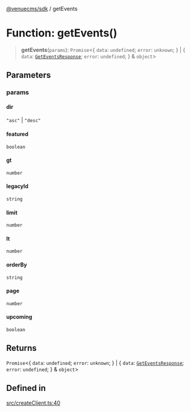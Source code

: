 [@venuecms/sdk](../wiki/Home) / getEvents

# Function: getEvents()

> **getEvents**(`params`): `Promise`\<\{ `data`: `undefined`; `error`: `unknown`; \} \| \{ `data`: [`GetEventsResponse`](../wiki/TypeAlias.GetEventsResponse); `error`: `undefined`; \} & `object`\>

## Parameters

### params

#### dir

`"asc"` \| `"desc"`

#### featured

`boolean`

#### gt

`number`

#### legacyId

`string`

#### limit

`number`

#### lt

`number`

#### orderBy

`string`

#### page

`number`

#### upcoming

`boolean`

## Returns

`Promise`\<\{ `data`: `undefined`; `error`: `unknown`; \} \| \{ `data`: [`GetEventsResponse`](../wiki/TypeAlias.GetEventsResponse); `error`: `undefined`; \} & `object`\>

## Defined in

[src/createClient.ts:40](https://github.com/venuecms/sdk/blob/237fa033828e8f78d40380a5c39f6cf5abc00484/src/createClient.ts#L40)
